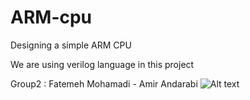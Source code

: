 # ARM-cpu

Designing a simple ARM CPU 

We are using verilog language in this project

Group2 : Fatemeh Mohamadi - Amir Andarabi
![Alt text](C:\Users\FatemehM\Desktop\SE\1.jpg?raw=true "Title")



